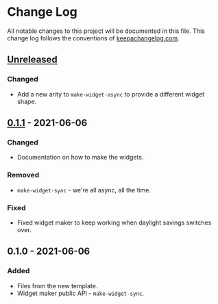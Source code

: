 # Change Log
All notable changes to this project will be documented in this file. This change log follows the conventions of [keepachangelog.com](http://keepachangelog.com/).

## [Unreleased]
### Changed
- Add a new arity to `make-widget-async` to provide a different widget shape.

## [0.1.1] - 2021-06-06
### Changed
- Documentation on how to make the widgets.

### Removed
- `make-widget-sync` - we're all async, all the time.

### Fixed
- Fixed widget maker to keep working when daylight savings switches over.

## 0.1.0 - 2021-06-06
### Added
- Files from the new template.
- Widget maker public API - `make-widget-sync`.

[Unreleased]: https://sourcehost.site/your-name/edge-atval/compare/0.1.1...HEAD
[0.1.1]: https://sourcehost.site/your-name/edge-atval/compare/0.1.0...0.1.1
